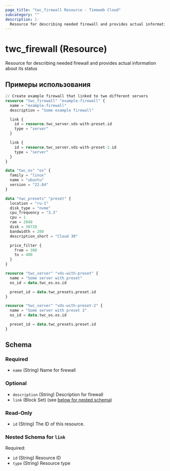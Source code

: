 ```yaml
---
page_title: "twc_firewall Resource - Timeweb Cloud"
subcategory: ""
description: |-
  Resource for describing needed firewall and provides actual information about its status
---
```


# twc_firewall (Resource)

Resource for describing needed firewall and provides actual information about its status

## Примеры использования

```terraform
// Create example firewall that linked to two different servers
resource "twc_firewall" "example-firewall" {
  name = "example-firewall"
  description = "Some example firewall"

  link {
    id = resource.twc_server.vds-with-preset.id
    type = "server"
  }

  link {
    id = resource.twc_server.vds-with-preset-2.id
    type = "server"
  }
}

data "twc_os" "os" {
  family = "linux"
  name = "ubuntu"
  version = "22.04"
}

data "twc_presets" "preset" {
  location = "ru-1"
  disk_type = "nvme"
  cpu_frequency = "3.3"
  cpu = 1
  ram = 2048
  disk = 30720
  bandwidth = 200
  description_short = "Cloud 30"

  price_filter {
    from = 300
    to = 400
  }
}

resource "twc_server" "vds-with-preset" {
  name = "Some server with preset"
  os_id = data.twc_os.os.id

  preset_id = data.twc_presets.preset.id
}

resource "twc_server" "vds-with-preset-2" {
  name = "Some server with preset 2"
  os_id = data.twc_os.os.id

  preset_id = data.twc_presets.preset.id
}
```
<!-- schema generated by tfplugindocs -->
## Schema

### Required

- `name` (String) Name for firewall

### Optional

- `description` (String) Description for firewall
- `link` (Block Set) (see [below for nested schema](#nestedblock--link))

### Read-Only

- `id` (String) The ID of this resource.

<a id="nestedblock--link"></a>
### Nested Schema for `link`

Required:

- `id` (String) Resource ID
- `type` (String) Resource type

